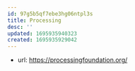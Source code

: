 ```yaml
---
id: 97g5b5qf7ebe3hg06ntpl3s
title: Processing
desc: ''
updated: 1695935940323
created: 1695935929042
---
```


- url: https://processingfoundation.org/